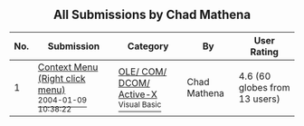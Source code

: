 ﻿<div align="center">

## All Submissions by Chad Mathena

</div>

No.  | Submission | Category | By   | User Rating
---- | ---------- | -------- | ---- | -----------
1 | [Context Menu \(Right click menu\)<br /><sup>2004-01-09 10:38:22</sup>](https://github.com/Planet-Source-Code/chad-mathena-context-menu-right-click-menu__1-50881) | [OLE/ COM/ DCOM/ Active\-X<br /><sup>Visual Basic</sup>](../ByCategory/ole-com-dcom-active-x__1-29.md) | Chad Mathena | 4.6 (60 globes from 13 users)

